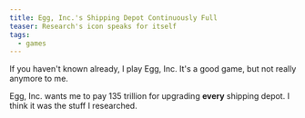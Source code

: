 ```yaml
---
title: Egg, Inc.'s Shipping Depot Continuously Full
teaser: Research's icon speaks for itself
tags:
  - games
---
```

If you haven't known already, I play Egg, Inc. It's a good game, but not really anymore to me.



Egg, Inc. wants me to pay 135 trillion for upgrading **every** shipping depot. I think it was the stuff I researched.
